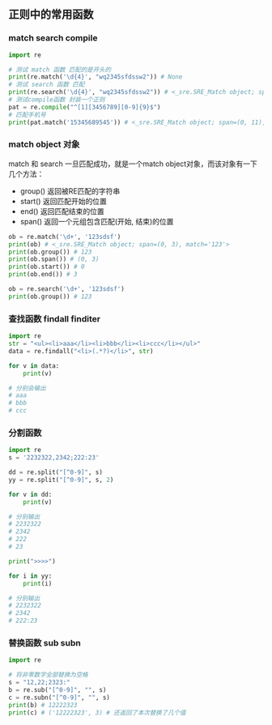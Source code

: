正则中的常用函数
---

### match search compile

```python
import re

# 测试 match 函数 匹配的是开头的
print(re.match('\d{4}', "wq2345sfdssw2")) # None
# 测试 search 函数 匹配
print(re.search('\d{4}', "wq2345sfdssw2")) # <_sre.SRE_Match object; span=(2, 6), match='2345'>
# 测试compile函数 封装一个正则
pat = re.compile("^[1][3456789][0-9]{9}$")
# 匹配手机号
print(pat.match('15345689545')) # <_sre.SRE_Match object; span=(0, 11), match='15345689545'>
```

### match object 对象

match 和 search 一旦匹配成功，就是一个match object对象，而该对象有一下几个方法：

- group() 返回被RE匹配的字符串
- start() 返回匹配开始的位置
- end() 返回匹配结束的位置
- span() 返回一个元组包含匹配(开始, 结束)的位置

```python
ob = re.match('\d+', '123sdsf')
print(ob) # <_sre.SRE_Match object; span=(0, 3), match='123'>
print(ob.group()) # 123
print(ob.span()) # (0, 3)
print(ob.start()) # 0
print(ob.end()) # 3

ob = re.search('\d+', '123sdsf')
print(ob.group()) # 123
```

### 查找函数 findall finditer

```python
import re
str = "<ul><li>aaa</li><li>bbb</li><li>ccc</li></ul>"
data = re.findall("<li>(.*?)</li>", str)

for v in data:
    print(v)

# 分别会输出 
# aaa 
# bbb 
# ccc

```

### 分割函数

```python
import re
s = '2232322,2342;222:23'

dd = re.split("[^0-9]", s)
yy = re.split("[^0-9]", s, 2)

for v in dd:
    print(v)

# 分别输出 
# 2232322
# 2342
# 222
# 23

print(">>>>")

for i in yy:
    print(i)

# 分别输出
# 2232322
# 2342
# 222:23

```

### 替换函数 sub subn

```python
import re

# 将非零数字全部替换为空格
s = "12,22;2323:"
b = re.sub("[^0-9]", "", s)
c = re.subn("[^0-9]", "", s)
print(b) # 12222323
print(c) # ('12222323', 3) # 还返回了本次替换了几个值
```